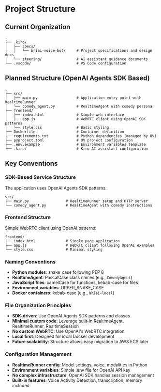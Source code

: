 # Project Structure

## Current Organization

```
.
├── .kiro/
│   ├── specs/
│   │   └── briai-voice-bot/     # Project specifications and design docs
│   └── steering/                # AI assistant guidance documents
└── .vscode/                     # VS Code configuration
```

## Planned Structure (OpenAI Agents SDK Based)

```
.
├── src/
│   ├── main.py                  # Application entry point with RealtimeRunner
│   └── comedy_agent.py          # RealtimeAgent with comedy persona
├── frontend/
│   ├── index.html               # Simple web interface
│   ├── app.js                   # WebRTC client using OpenAI SDK patterns
│   └── style.css                # Basic styling
├── Dockerfile                   # Container definition
├── requirements.txt             # Python dependencies (managed by UV)
├── pyproject.toml               # UV project configuration
├── .env.example                 # Environment variables template
└── .kiro/                       # Kiro AI assistant configuration
```

## Key Conventions

### SDK-Based Service Structure
The application uses OpenAI Agents SDK patterns:
```
src/
├── main.py                 # RealtimeRunner setup and HTTP server
└── comedy_agent.py         # RealtimeAgent with comedy instructions
```

### Frontend Structure
Simple WebRTC client using OpenAI patterns:
```
frontend/
├── index.html              # Single page application
├── app.js                  # WebRTC client following OpenAI examples
└── style.css               # Minimal styling
```

### Naming Conventions
- **Python modules**: snake_case following PEP 8
- **RealtimeAgent**: PascalCase class names (e.g., `ComedyAgent`)
- **JavaScript files**: camelCase for functions, kebab-case for files
- **Environment variables**: UPPER_SNAKE_CASE
- **Docker containers**: kebab-case (e.g., `briai-local`)

### File Organization Principles
- **SDK-driven**: Use OpenAI Agents SDK patterns and classes
- **Minimal custom code**: Leverage built-in RealtimeAgent, RealtimeRunner, RealtimeSession
- **No custom WebRTC**: Use OpenAI's WebRTC integration
- **Local first**: Designed for local Docker development
- **Future scalability**: Structure allows easy migration to AWS ECS later

### Configuration Management
- **RealtimeRunner config**: Model settings, voice, modalities in Python
- **Environment variables**: Simple .env file for OpenAI API key
- **No complex infrastructure**: OpenAI SDK handles session management
- **Built-in features**: Voice Activity Detection, transcription, memory included